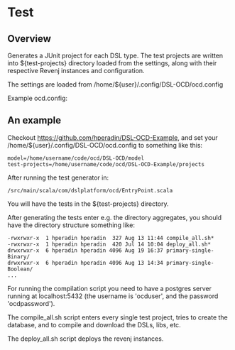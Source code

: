 # Test

## Overview

Generates a JUnit project for each DSL type. The test projects are
written into ${test-projects} directory loaded from the settings,
along with their respective Revenj instances and configuration.

The settings are loaded from /home/${user}/.config/DSL-OCD/ocd.config

Example ocd.config:

## An example

Checkout https://github.com/hperadin/DSL-OCD-Example, and set your /home/${user}/.config/DSL-OCD/ocd.config to something like this:

    model=/home/username/code/ocd/DSL-OCD/model
    test-projects=/home/username/code/ocd/DSL-OCD-Example/projects

After running the test generator in:

	/src/main/scala/com/dslplatform/ocd/EntryPoint.scala

You will have the tests in the ${test-projects} directory.

After generating the tests enter e.g. the directory aggregates, you should have the directory structure something like:

    -rwxrwxr-x  1 hperadin hperadin  327 Aug 13 11:44 compile_all.sh*
    -rwxrwxr-x  1 hperadin hperadin  420 Jul 14 10:04 deploy_all.sh*
    drwxrwxr-x  6 hperadin hperadin 4096 Aug 19 16:37 primary-single-Binary/
    drwxrwxr-x  6 hperadin hperadin 4096 Aug 13 14:34 primary-single-Boolean/
	...

For running the compilation script you need to have a postgres server
running at localhost:5432 (the username is 'ocduser', and the password
'ocdpassword').

The compile_all.sh script enters every single test project, tries to
create the database, and to compile and download the DSLs, libs, etc.

The deploy_all.sh script deploys the revenj instances.
